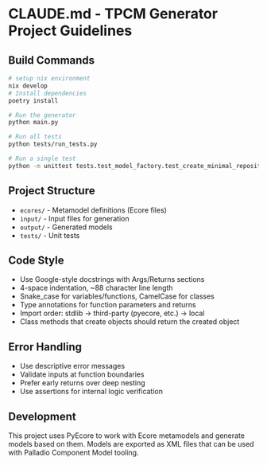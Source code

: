 # CLAUDE.md - TPCM Generator Project Guidelines

## Build Commands
```bash
# setup nix environment
nix develop
# Install dependencies
poetry install

# Run the generator 
python main.py

# Run all tests
python tests/run_tests.py

# Run a single test
python -m unittest tests.test_model_factory.test_create_minimal_repository

```

## Project Structure
- `ecores/` - Metamodel definitions (Ecore files)
- `input/` - Input files for generation
- `output/` - Generated models
- `tests/` - Unit tests

## Code Style
- Use Google-style docstrings with Args/Returns sections
- 4-space indentation, ~88 character line length
- Snake_case for variables/functions, CamelCase for classes
- Type annotations for function parameters and returns
- Import order: stdlib → third-party (pyecore, etc.) → local
- Class methods that create objects should return the created object

## Error Handling
- Use descriptive error messages
- Validate inputs at function boundaries
- Prefer early returns over deep nesting
- Use assertions for internal logic verification

## Development
This project uses PyEcore to work with Ecore metamodels and generate models based on them. Models are exported as XML files that can be used with Palladio Component Model tooling.
